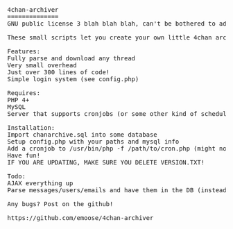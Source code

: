 <pre>4chan-archiver
==============
GNU public license 3 blah blah blah, can't be bothered to add the text and stuff in here. If you use/modify this just give credit to the github.

These small scripts let you create your own little 4chan archive, without needing to use crappy advert ridden websites! (or overly worked on perl scripts, this is 4 hours work)

Features:
Fully parse and download any thread
Very small overhead
Just over 300 lines of code!
Simple login system (see config.php)

Requires:
PHP 4+
MySQL
Server that supports cronjobs (or some other kind of scheduling device)

Installation:
Import chanarchive.sql into some database
Setup config.php with your paths and mysql info
Add a cronjob to /usr/bin/php -f /path/to/cron.php (might not be /usr/bin/php, check with your server admin)
Have fun!
IF YOU ARE UPDATING, MAKE SURE YOU DELETE VERSION.TXT!

Todo:
AJAX everything up
Parse messages/users/emails and have them in the DB (instead of just copying the raw html from 4chan)

Any bugs? Post on the github!

https://github.com/emoose/4chan-archiver</pre>